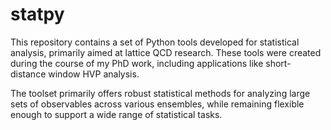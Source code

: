 # statpy

This repository contains a set of Python tools developed for statistical analysis, primarily aimed at lattice QCD research. These tools were created during the course of my PhD work, including applications like short-distance window HVP analysis.

The toolset primarily offers robust statistical methods for analyzing large sets of observables across various ensembles, while remaining flexible enough to support a wide range of statistical tasks.
